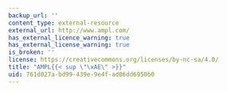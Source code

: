 ```yaml
---
backup_url: ''
content_type: external-resource
external_url: http://www.ampl.com/
has_external_licence_warning: true
has_external_license_warning: true
is_broken: ''
license: https://creativecommons.org/licenses/by-nc-sa/4.0/
title: "AMPL{{< sup \"\xAE\" >}}"
uid: 761d027a-bd99-439e-9e4f-ad06dd6950b0
---
```

